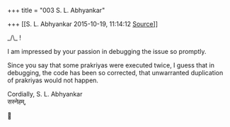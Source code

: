 +++
title = "003 S. L. Abhyankar"

+++
[[S. L. Abhyankar	2015-10-19, 11:14:12 [Source](https://groups.google.com/g/samskrita/c/sm-lW9qj0A8)]]



\_/\\\_ !  
  

I am impressed by your passion in debugging the issue so promptly.  
  

Since you say that some prakriyas were executed twice, I guess that in debugging, the code has been so corrected, that unwarranted duplication of prakriyas would not happen.  

  

Cordially, S. L. Abhyankar  
सस्नेहम्,  



